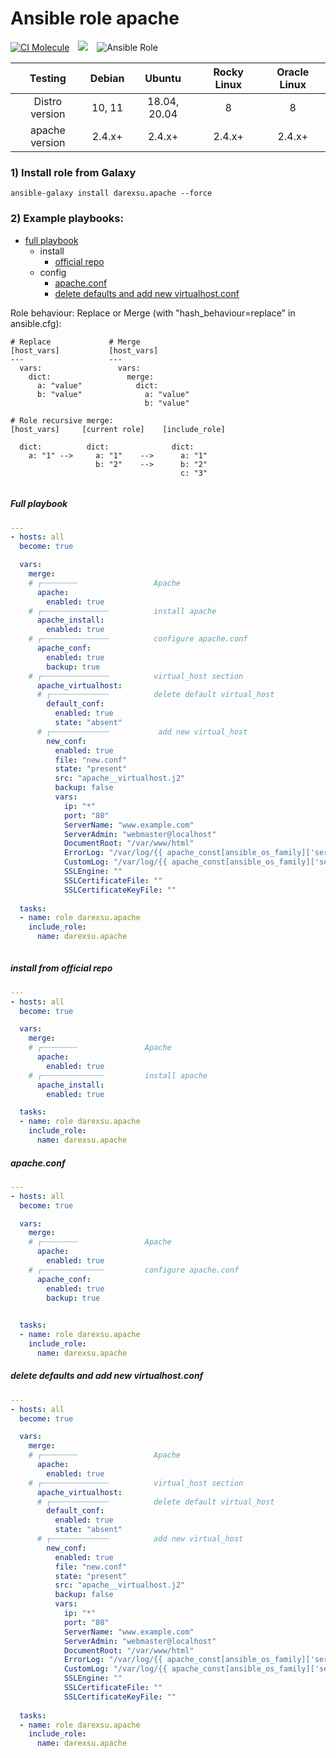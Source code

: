 # Ansible role apache
[![CI Molecule](https://github.com/darexsu/ansible-role-apache/actions/workflows/ci.yml/badge.svg)](https://github.com/darexsu/ansible-role-apache/actions/workflows/ci.yml)&emsp;![](https://img.shields.io/static/v1?label=idempotence&message=ok&color=success)&emsp;![Ansible Role](https://img.shields.io/ansible/role/d/58260?color=blue&label=downloads)

|  Testing         |  Debian            |  Ubuntu         |  Rocky Linux  | Oracle Linux |
| :--------------: | :----------------: | :-------------: | :-----------: | :----------: |
| Distro version   |  10, 11            | 18.04, 20.04    |  8            | 8            |
| apache version  |  2.4.x+            |    2.4.x+       |  2.4.x+       | 2.4.x+       |

### 1) Install role from Galaxy
```
ansible-galaxy install darexsu.apache --force
```

### 2) Example playbooks:
  
  - [full playbook](#full-playbook)  
    - install
      - [official repo](#install-from-official-repo)
    - config
      - [apache.conf](#apacheconf)
      - [delete defaults and add new virtualhost.conf](#delete-defaults-and-add-new-virtualhostconf)

Role behaviour: Replace or Merge (with "hash_behaviour=replace" in ansible.cfg):
```
# Replace             # Merge
[host_vars]           [host_vars]
---                   ---
  vars:                 vars:
    dict:                 merge:
      a: "value"            dict: 
      b: "value"              a: "value" 
                              b: "value"

# Role recursive merge:
[host_vars]     [current role]    [include_role]
  
  dict:          dict:              dict:
    a: "1" -->     a: "1"    -->      a: "1"
                   b: "2"    -->      b: "2"
                                      c: "3"
    
```
##### Full playbook
```yaml
---
- hosts: all
  become: true

  vars:
    merge:
    # ┌┄┄┄┄┄┄┄┄                 Apache 
      apache:
        enabled: true
    # ┌┄┄┄┄┄┄┄┄┄┄┄┄┄┄┄          install apache
      apache_install:
        enabled: true
    # ┌┄┄┄┄┄┄┄┄┄┄┄┄┄┄┄          configure apache.conf
      apache_conf:
        enabled: true
        backup: true
    # ┌┄┄┄┄┄┄┄┄┄┄┄┄┄┄┄          virtual_host section
      apache_virtualhost:
      # ┌┄┄┄┄┄┄┄┄┄┄┄┄┄          delete default virtual_host
        default_conf:
          enabled: true
          state: "absent"
      # ┌┄┄┄┄┄┄┄┄┄┄┄┄┄           add new virtual_host
        new_conf:
          enabled: true    
          file: "new.conf"
          state: "present"
          src: "apache__virtualhost.j2"
          backup: false
          vars:
            ip: "*"
            port: "80"
            ServerName: "www.example.com"
            ServerAdmin: "webmaster@localhost"
            DocumentRoot: "/var/www/html"
            ErrorLog: "/var/log/{{ apache_const[ansible_os_family]['service_name'] }}/error.log"
            CustomLog: "/var/log/{{ apache_const[ansible_os_family]['service_name'] }}/access.log combined"
            SSLEngine: ""
            SSLCertificateFile: ""
            SSLCertificateKeyFile: ""
  
  tasks:
  - name: role darexsu.apache
    include_role: 
      name: darexsu.apache
    
```
##### install from official repo
```yaml
---
- hosts: all
  become: true

  vars:
    merge:
    # ┌┄┄┄┄┄┄┄┄               Apache 
      apache:
        enabled: true
    # ┌┄┄┄┄┄┄┄┄┄┄┄┄┄┄         install apache
      apache_install:
        enabled: true

  tasks:
  - name: role darexsu.apache
    include_role: 
      name: darexsu.apache

```
##### apache.conf
```yaml
---
- hosts: all
  become: true

  vars:
    merge:
    # ┌┄┄┄┄┄┄┄┄               Apache 
      apache:
        enabled: true
    # ┌┄┄┄┄┄┄┄┄┄┄┄┄┄┄         configure apache.conf
      apache_conf:
        enabled: true
        backup: true

  
  tasks:
  - name: role darexsu.apache
    include_role: 
      name: darexsu.apache

```
##### delete defaults and add new virtualhost.conf
```yaml
---
- hosts: all
  become: true

  vars:
    merge:
    # ┌┄┄┄┄┄┄┄┄                 Apache 
      apache:
        enabled: true
    # ┌┄┄┄┄┄┄┄┄┄┄┄┄┄┄┄          virtual_host section
      apache_virtualhost:
      # ┌┄┄┄┄┄┄┄┄┄┄┄┄┄          delete default virtual_host
        default_conf:
          enabled: true
          state: "absent"
      # ┌┄┄┄┄┄┄┄┄┄┄┄┄┄          add new virtual_host
        new_conf:
          enabled: true    
          file: "new.conf"
          state: "present"
          src: "apache__virtualhost.j2"
          backup: false
          vars:
            ip: "*"
            port: "80"
            ServerName: "www.example.com"
            ServerAdmin: "webmaster@localhost"
            DocumentRoot: "/var/www/html"
            ErrorLog: "/var/log/{{ apache_const[ansible_os_family]['service_name'] }}/error.log"
            CustomLog: "/var/log/{{ apache_const[ansible_os_family]['service_name'] }}/access.log combined"
            SSLEngine: ""
            SSLCertificateFile: ""
            SSLCertificateKeyFile: ""
              
  tasks:
  - name: role darexsu.apache
    include_role: 
      name: darexsu.apache
```